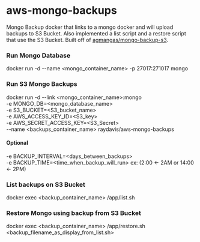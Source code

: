 # aws-mongo-backups
Mongo Backup docker that links to a mongo docker and will upload backups to S3 Bucket.
Also implemented a list script and a restore script that use the S3 Bucket.
Built off of [agmangas/mongo-backup-s3](https://github.com/agmangas/mongo-backup-s3).
### Run Mongo Database
docker run -d --name <mongo_container_name> -p 27017:271017 mongo

### Run S3 Mongo Backups
docker run -d --link <mongo_container_name>:mongo <br />
  -e MONGO_DB=<mongo_database_name> <br />
  -e S3_BUCKET=<S3_bucket_name> <br />
  -e AWS_ACCESS_KEY_ID=<S3_key> <br />
  -e AWS_SECRET_ACCESS_KEY=<S3_Secret> <br />
  --name <backups_container_name> raydavis/aws-mongo-backups
#### Optional
-e BACKUP_INTERVAL=<days_between_backups> <br />
-e BACKUP_TIME=<time_when_backup_will_run> ex: (2:00 <- 2AM or 14:00 <- 2PM)

### List backups on S3 Bucket
docker exec <backup_container_name> /app/list.sh

### Restore Mongo using backup from S3 Bucket
docker exec <backup_container_name> /app/restore.sh <backup_filename_as_display_from_list.sh>
